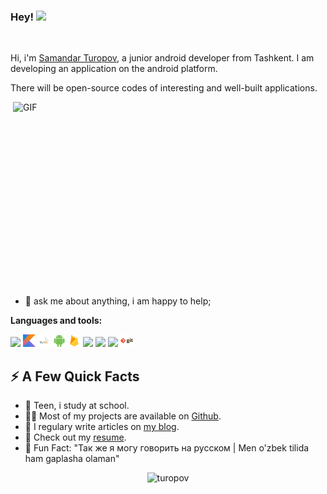 ### Hey! <img src="https://media.giphy.com/media/hvRJCLFzcasrR4ia7z/giphy.gif" width="25px">

<br />

Hi, i'm [Samandar Turopov](https://t.me/samandar_turopov), a junior android developer from Tashkent. I am developing an application on the android platform.

There will be open-source codes of interesting and well-built applications.


  <img align="right" alt="GIF" src="https://github.com/abhisheknaiidu/abhisheknaiidu/blob/master/code.gif?raw=true" width="500" height="310" />
    
- 💬 ask me about anything, i am happy to help;

**Languages and tools:**  

<code><img height="20" src="https://www.shareicon.net/data/2015/09/17/102407_java_512x512.png"></code>
<code><img height="20" src="https://raw.githubusercontent.com/github/explore/80688e429a7d4ef2fca1e82350fe8e3517d3494d/topics/kotlin/kotlin.png"></code>
<code><img height="20" src="https://raw.githubusercontent.com/github/explore/80688e429a7d4ef2fca1e82350fe8e3517d3494d/topics/mysql/mysql.png"></code>
<code><img height="20" src="https://raw.githubusercontent.com/github/explore/80688e429a7d4ef2fca1e82350fe8e3517d3494d/topics/android/android.png"></code>
<code><img height="20" src="https://raw.githubusercontent.com/github/explore/80688e429a7d4ef2fca1e82350fe8e3517d3494d/topics/firebase/firebase.png"></code>
<code><img height="20" src="https://raw.githubusercontent.com/irontec/android-room-example/master/logo.png"></code>
<code><img height="20" src="https://futurestud.io/images/futurestudio-logo-transparent.png"></code>
<code><img height="20" src="https://raw.githubusercontent.com/irontec/android-mvvm-example/master/logo.png"></code>
<code><img height="20" src="https://raw.githubusercontent.com/github/explore/80688e429a7d4ef2fca1e82350fe8e3517d3494d/topics/git/git.png"></code>


<h2>⚡️ A Few Quick Facts</h2>
<ul>
<li>🧐 Teen, i study at school.</li>
<li>👨‍💻 Most of my projects are available on <a href="https://github.com/turopov">Github</a>.</li>
<li>📝 I regulary write articles on <a href="https://t.me/teencoder">my blog</a>.</li>
<li>📙 Check out my <a href="">resume</a>.</li>
<li>🎉 Fun Fact: "Так же я могу говорить на русском | Men o'zbek tilida ham gaplasha olaman"</li>
</ul>

<p align="center"> <img src="https://github-readme-stats.vercel.app/api?username=turopov&show_icons=true&theme=gotham" alt="turopov" />
